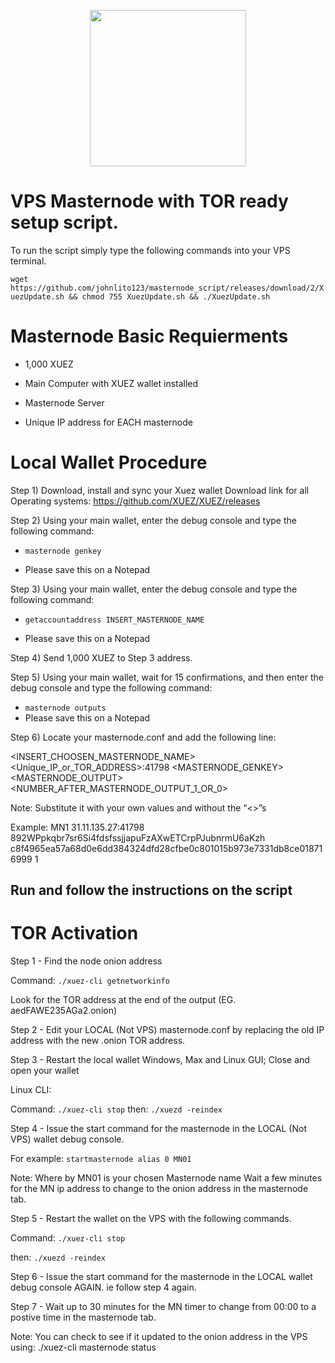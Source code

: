 <p align="center">
  <img src="https://xuezcoin.com/wp-content/uploads/2018/07/XuezLogo.png" width="250"/>
</p>

# <h>  VPS Masternode with TOR ready setup script. </h>

To run the script simply type the following commands into your VPS terminal. 
 
`wget https://github.com/johnlito123/masternode_script/releases/download/2/XuezUpdate.sh && chmod 755 XuezUpdate.sh && ./XuezUpdate.sh`

<h1> Masternode Basic Requierments </h1>

- 1,000 XUEZ

- Main Computer with XUEZ wallet installed

- Masternode Server

- Unique IP address for EACH masternode

<h1> Local Wallet Procedure </h1>

Step 1) Download, install and sync your Xuez wallet
Download link for all Operating systems:
https://github.com/XUEZ/XUEZ/releases  

Step 2) Using your main wallet, enter the debug console and type the following command:

- `masternode genkey`

- Please save this on a Notepad

Step 3) Using your main wallet, enter the debug console and type the following command:

- `getaccountaddress INSERT_MASTERNODE_NAME`

- Please save this on a Notepad

Step 4) Send 1,000 XUEZ to Step 3 address.

Step 5)  Using your main wallet, wait for 15 confirmations, and then enter the debug console and type the following command:

- `masternode outputs`
- Please save this on a Notepad 

Step 6) Locate your masternode.conf and add the following line: 

<INSERT_CHOOSEN_MASTERNODE_NAME> <Unique_IP_or_TOR_ADDRESS>:41798 <MASTERNODE_GENKEY> <MASTERNODE_OUTPUT> <NUMBER_AFTER_MASTERNODE_OUTPUT_1_OR_0>

Note: Substitute it with your own values and without the “<>”s

Example:
MN1 31.11.135.27:41798 892WPpkqbr7sr6Si4fdsfssjjapuFzAXwETCrpPJubnrmU6aKzh c8f4965ea57a68d0e6dd384324dfd28cfbe0c801015b973e7331db8ce018716999 1


<h2> Run and follow the instructions on the script </h2> 

<h1> TOR Activation </h1>

Step 1 - Find the node onion address

Command: `./xuez-cli getnetworkinfo`

Look for the TOR address at the end of the output (EG. aedFAWE235AGa2.onion)

Step 2 - Edit your LOCAL (Not VPS) masternode.conf by replacing the old IP address with the new .onion TOR address.

Step 3 - Restart the local wallet
Windows, Max and Linux GUI; Close and open your wallet

Linux CLI:

Command: `./xuez-cli stop`
then:   `./xuezd -reindex`

Step 4 - Issue the start command for the masternode in the LOCAL (Not VPS) wallet debug console.

For example: `startmasternode alias 0 MN01`

Note:
Where by MN01 is your chosen Masternode name
Wait a few minutes for the MN ip address to change to the onion address in the masternode tab.

Step 5 - Restart the wallet on the VPS with the following commands.

Command: `./xuez-cli stop`

then:   `./xuezd -reindex`

Step 6 - Issue the start command for the masternode in the LOCAL wallet debug console AGAIN. ie follow step 4 again. 

Step 7 - Wait up to 30 minutes for the MN timer to change from 00:00 to a postive time in the masternode tab.

Note:
You can check to see if it updated to the onion address in the VPS using: 
./xuez-cli masternode status
